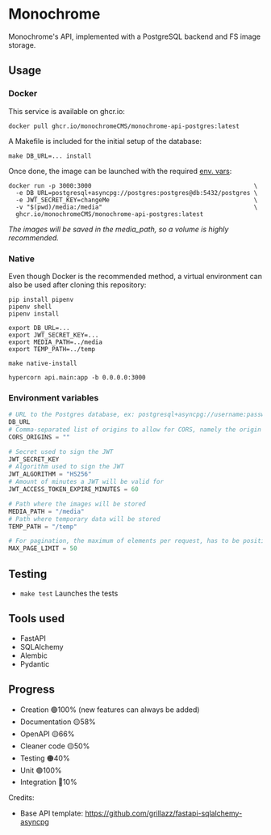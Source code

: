 # Monochrome
Monochrome's API, implemented with a PostgreSQL backend and FS image storage.

## Usage
### Docker
This service is available on ghcr.io:
```shell
docker pull ghcr.io/monochromeCMS/monochrome-api-postgres:latest
```
A Makefile is included for the initial setup of the database:
```shell
make DB_URL=... install
```
Once done, the image can be launched with the required [env. vars](#environment-variables):
```shell
docker run -p 3000:3000                                             \
  -e DB_URL=postgresql+asyncpg://postgres:postgres@db:5432/postgres \
  -e JWT_SECRET_KEY=changeMe                                        \
  -v "$(pwd)/media:/media"                                          \
  ghcr.io/monochromeCMS/monochrome-api-postgres:latest
```
*The images will be saved in the media_path, so a volume is highly recommended.*
### Native
Even though Docker is the recommended method,
a virtual environment can also be used after cloning this repository:
```shell
pip install pipenv
pipenv shell
pipenv install

export DB_URL=...
export JWT_SECRET_KEY=...
export MEDIA_PATH=../media
export TEMP_PATH=../temp

make native-install

hypercorn api.main:app -b 0.0.0.0:3000
```

### Environment variables
```python
# URL to the Postgres database, ex: postgresql+asyncpg://username:password@db:5432/name
DB_URL
# Comma-separated list of origins to allow for CORS, namely the origin of your frontend
CORS_ORIGINS = ""

# Secret used to sign the JWT
JWT_SECRET_KEY
# Algorithm used to sign the JWT
JWT_ALGORITHM = "HS256"
# Amount of minutes a JWT will be valid for
JWT_ACCESS_TOKEN_EXPIRE_MINUTES = 60

# Path where the images will be stored
MEDIA_PATH = "/media"
# Path where temporary data will be stored
TEMP_PATH = "/temp"

# For pagination, the maximum of elements per request, has to be positive
MAX_PAGE_LIMIT = 50
```

## Testing
- `make test` Launches the tests

## Tools used
* FastAPI
* SQLAlchemy
* Alembic
* Pydantic

## Progress
* Creation 🟢100% (new features can always be added)
* Documentation 🟡58%
* OpenAPI 🟡66%
* Cleaner code 🟡50%
* Testing 🟠40%
* Unit 🟢100%
* Integration 🔴10%
  
Credits:
* Base API template: https://github.com/grillazz/fastapi-sqlalchemy-asyncpg
